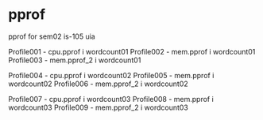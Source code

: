 # pprof
pprof for sem02 is-105 uia

Profile001 - cpu.pprof i wordcount01
Profile002 - mem.pprof i wordcount01
Profile003 - mem.pprof_2 i wordcount01

Profile004 - cpu.pprof i wordcount02
Profile005 - mem.pprof i wordcount02
Profile006 - mem.pprof_2 i wordcount02

Profile007 - cpu.pprof i wordcount03
Profile008 - mem.pprof i wordcount03
Profile009 - mem.pprof_2 i wordcount03
